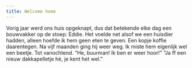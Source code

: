 ```yaml
---
title: Welcome home
---
```

Vorig jaar werd ons huis opgeknapt, dus dat betekende elke dag een bouwvakker op de stoep: Eddie. Het voelde net alsof we een huisdier hadden, alleen hoefde ik hem geen eten te geven. Een kopje koffie daarentegen. Na vijf maanden ging hij weer weg. Ik miste hem eigenlijk wel een beetje. Tot vanochtend. “He, buurman! Ik ben er weer hoor!” “Ja ff een nieuw dakkapelletje hè, je kent het wel.”
